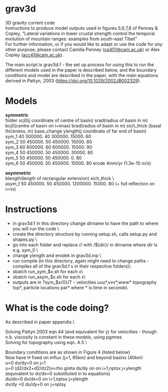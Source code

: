# grav3d
3D gravity current code\
Instructions to produce model outputs used in figures 5,6,7,8 of Penney & Copley, "Lateral variations in lower crustal strength control the temporal evolution of mountain ranges: examples from south-east Tibet"\
For further information, or if you would like to adapt or use the code for *any* other purpose, please contact Camilla Penney (cp451@cam.ac.uk) or Alex Copley (acc41@cam.ac.uk).

The main script is grav3d.f - the set up process for using this to run the different models used in the paper is described below, and the boundary conditions and model are described in the paper, with the main equations derived in Pattyn, 2003 (https://doi.org/10.1029/2002JB002329).

# Models    
**symmetric**\
folder	scj0(j coordinate of centre of basin)	srad(radius of basin in m)	bcj0(centre of basin on i=imax)	brad(radius of basin in m)	sich_thick (basal thickness, m) base_change ylength(j coordinate of far end of basin)\
sym_1 	40 	300000. 40 	300000.	15000.  60\
sym_2	50 	450000. 50 	450000. 15000.	80\
sym_3 	60	600000. 60 	600000.	15000.	90	\
sym_4 	50 	450000. 50 	450000. 30000.	80\
sym_5	50 	450000. 50 	450000. 0.	80\
sym_6  50 	450000. 50 	450000. 15000.  80 erode 4mm/yr (1.3e-10 m/s)

**asymmetric**\
					blength(length of rectangular extension)	 sich_thick  \  
asym_1	50 	450000. 50 	450000. 1200000. 15000.	       80 (+ full reflection on i=nx)

# Instructions
* in grav3d.f in this directory change dirname to have the path to where you will run the code \
* create the directory structure by running setup.sh, calls setup.py and shapes.py \
* go into each folder and replace // with /${dir}/ in dirname where dir is e.g. sym_0 \
* change ylength and erodek in grav3d.inp \
* run compile (in this directory, again might need to change paths - compiles all of the grav3d.f s in their respective folders)\
* sbatch run_sym_$x.sh for each x\
* sbatch run_asym_$x.sh for each x\
* outputs are in ?sym_$x/OUT - velocities uuu*,vvv*,www* topography top*, particle locations par* where * is time in seconds\

# What is the code doing?
As described in paper appendix.\

Solving Pattyn 2003 eqn 44 (and equivalent for y) for velocities - though n.b. viscosity is constant in these models, using pgmres \
Solving for topography using eqn. A.5 \

Boundary conditions are as shown in Figure 4 (listed below)\
Now have H fixed on influx (j=1, 65km) and beyond basins (40km)\
u=0 dv/dy=0 on j=1\
u=0 (d2/dx2+d2/dz2)v=rho g/eta ds/dy on on i=1,nptsx j<ylength (equivalent to dv/dx=0 substituted in to equations)\
du/dx=0 dv/dx=0 on i=1,nptsx j>ylength\
dv/dy =0 du/dy=0 on j=nptsy

